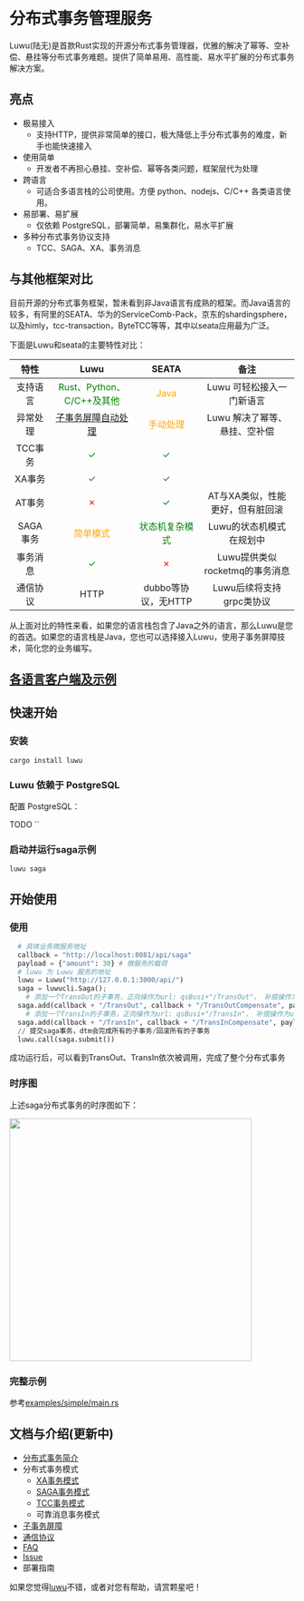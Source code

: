# 分布式事务管理服务

Luwu(陆无)是首款Rust实现的开源分布式事务管理器，优雅的解决了幂等、空补偿、悬挂等分布式事务难题。提供了简单易用、高性能、易水平扩展的分布式事务解决方案。

## 亮点

* 极易接入
  - 支持HTTP，提供非常简单的接口，极大降低上手分布式事务的难度，新手也能快速接入
* 使用简单
  - 开发者不再担心悬挂、空补偿、幂等各类问题，框架层代为处理
* 跨语言
  - 可适合多语言栈的公司使用。方便 python、nodejs、C/C++ 各类语言使用。
* 易部署、易扩展
  - 仅依赖 PostgreSQL，部署简单，易集群化，易水平扩展
* 多种分布式事务协议支持
  - TCC、SAGA、XA、事务消息

## 与其他框架对比

目前开源的分布式事务框架，暂未看到非Java语言有成熟的框架。而Java语言的较多，有阿里的SEATA、华为的ServiceComb-Pack，京东的shardingsphere，以及himly，tcc-transaction，ByteTCC等等，其中以seata应用最为广泛。

下面是Luwu和seata的主要特性对比：

|  特性| Luwu | SEATA |备注|
|:-----:|:----:|:----:|:----:|
| 支持语言 |<span style="color:green">Rust、Python、C/C++及其他</span>|<span style="color:orange">Java</span>|Luwu 可轻松接入一门新语言|
|异常处理| <span style="color:green">[子事务屏障自动处理](https://zhuanlan.zhihu.com/p/388444465)</span>|<span style="color:orange">手动处理</span> |Luwu 解决了幂等、悬挂、空补偿|
| TCC事务| <span style="color:green">✓</span>|<span style="color:green">✓</span>||
| XA事务|<span style="color:green">✓</span>|<span style="color:green">✓</span>||
|AT事务|<span style="color:red">✗</span>|<span style="color:green">✓</span>|AT与XA类似，性能更好，但有脏回滚|
| SAGA事务 |<span style="color:orange">简单模式</span> |<span style="color:green">状态机复杂模式</span> |Luwu的状态机模式在规划中|
|事务消息|<span style="color:green">✓</span>|<span style="color:red">✗</span>|Luwu提供类似rocketmq的事务消息|
|通信协议|HTTP|dubbo等协议，无HTTP|Luwu后续将支持grpc类协议|

从上面对比的特性来看，如果您的语言栈包含了Java之外的语言，那么Luwu是您的首选。如果您的语言栈是Java，您也可以选择接入Luwu，使用子事务屏障技术，简化您的业务编写。

## [各语言客户端及示例](./doc/sdk.md)

## 快速开始

### 安装

`cargo install luwu`

### Luwu 依赖于 PostgreSQL

配置 PostgreSQL：

TODO ``

### 启动并运行saga示例
`luwu saga`

## 开始使用

### 使用
```Python
  # 具体业务微服务地址
  callback = "http://localhost:8081/api/saga"
  payload = {"amount": 30} # 微服务的载荷
  # luwu 为 Luwu 服务的地址
  luwu = Luwu("http://127.0.0.1:3000/api/")
  saga = luwucli.Saga();
    # 添加一个TransOut的子事务，正向操作为url: qsBusi+"/TransOut"， 补偿操作为url: qsBusi+"/TransOutCompensate"
  saga.add(callback + "/TransOut", callback + "/TransOutCompensate", payload).
    # 添加一个TransIn的子事务，正向操作为url: qsBusi+"/TransIn"， 补偿操作为url: qsBusi+"/TransInCompensate"
  saga.add(callback + "/TransIn", callback + "/TransInCompensate", payload)
  // 提交saga事务，dtm会完成所有的子事务/回滚所有的子事务
  luwu.call(saga.submit())
```

成功运行后，可以看到TransOut、TransIn依次被调用，完成了整个分布式事务

### 时序图

上述saga分布式事务的时序图如下：

<img src="https://pic3.zhimg.com/80/v2-b7d98659093c399e182a0173a8e549ca_1440w.jpg" height=428 />

### 完整示例
参考[examples/simple/main.rs](./examples/simple/main.rs)

## 文档与介绍(更新中)
  * [分布式事务简介](https://zhuanlan.zhihu.com/p/387487859)
  * 分布式事务模式
    - [XA事务模式](https://zhuanlan.zhihu.com/p/384756957)
    - [SAGA事务模式](https://zhuanlan.zhihu.com/p/385594256)
    - [TCC事务模式](https://zhuanlan.zhihu.com/p/388357329)
    - 可靠消息事务模式
  * [子事务屏障](https://zhuanlan.zhihu.com/p/388444465)
  * [通信协议](./protocol.md)
  * [FAQ](./FAQ.md)
  * [Issue](https://github.com/songww/luwu/issues/1)
  * 部署指南


如果您觉得[luwu](https://github.com/songww/luwu)不错，或者对您有帮助，请赏颗星吧！
